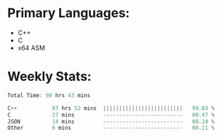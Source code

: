 # Primary Languages:
- C++
- C
- x64 ASM

# Weekly Stats:
<!--START_SECTION:waka-->

```C++
Total Time: 98 hrs 43 mins

C++           97 hrs 52 mins  |||||||||||||||||||||||||   99.03 %
C             27 mins         -------------------------   00.47 %
JSON          14 mins         -------------------------   00.24 %
Other         6 mins          -------------------------   00.11 %
```

<!--END_SECTION:waka-->


